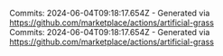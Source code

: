 Commits: 2024-06-04T09:18:17.654Z - Generated via https://github.com/marketplace/actions/artificial-grass
<br>
Commits: 2024-06-04T09:18:17.654Z - Generated via https://github.com/marketplace/actions/artificial-grass
<br>
